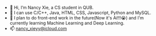 - 👋 Hi, I’m Nancy Xie, a CS student in QUB.
- 🌱 I can use C/C++, Java, HTML, CSS, Javascript, Python and MySQL.
- 🎯 I plan to do front-end work in the future(Now it's Ai!!!😭) and I'm currently learning Machine Learning and Deep Learning.
- 📫 nancy_xieyy@icloud.com

<!---
nancyxieyy/nancyxieyy is a ✨ special ✨ repository because its `README.md` (this file) appears on your GitHub profile.
You can click the Preview link to take a look at your changes.
--->
